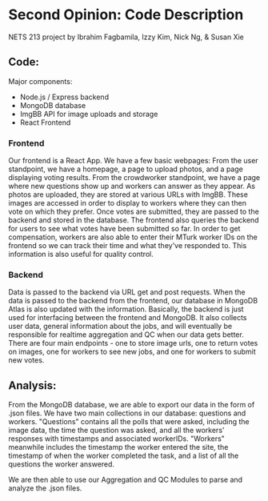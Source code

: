 # Second Opinion: Code Description
NETS 213 project by Ibrahim Fagbamila, Izzy Kim, Nick Ng, &amp; Susan Xie

## Code:
Major components: 
- Node.js / Express backend
- MongoDB database
- ImgBB API for image uploads and storage
- React Frontend

### Frontend
Our frontend is a React App. We have a few basic webpages:
From the user standpoint, we have a homepage, a page to upload photos, and a page displaying voting results. 
From the crowdworker standpoint, we have a page where new questions show up and workers can answer as they appear. 
As photos are uploaded, they are stored at various URLs with ImgBB. These images are accessed in order to display to 
workers where they can then vote on which they prefer. Once votes are submitted, they are passed to the backend and stored
in the database. The frontend also queries the backend for users to see what votes have been submitted so far.
In order to get compensation, workers are also able to enter their MTurk worker IDs on the frontend so we can track their time and what they've
responded to. This information is also useful for quality control.

### Backend
Data is passed to the backend via URL get and post requests. When the data is passed to the backend from the 
frontend, our database in MongoDB Atlas is also updated with the information. Basically, the backend is just used 
for interfacing between the frontend and MongoDB. It also collects user data, general information about the jobs, and will
eventually be responsible for realtime aggregation and QC when our data gets better. There are four main endpoints - one to store
image urls, one to return votes on images, one for workers to see new jobs, and one for workers to submit new votes.

## Analysis: 
From the MongoDB database, we are able to export our data in the form of .json files. We have two main collections in our
database: questions and workers. "Questions" contains all the polls that were asked, including the image data, the time the 
question was asked, and all the workers' responses with timestamps and associated workerIDs. "Workers" meanwhile includes the
timestamp the worker entered the site, the timestamp of when the worker completed the task, and a list of all the questions
the worker answered. 

We are then able to use our Aggregation and QC Modules to parse and analyze the .json files. 

